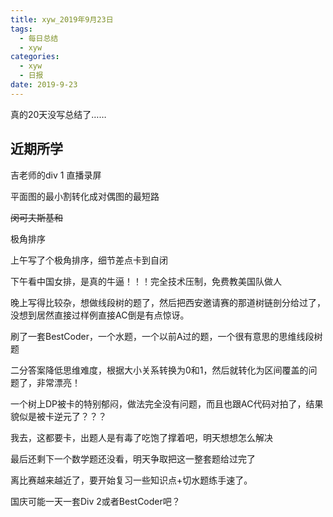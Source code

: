 ```yaml
---
title: xyw_2019年9月23日
tags: 
  - 每日总结
  - xyw
categories:
  - xyw
  - 日报
date: 2019-9-23
---
```


真的20天没写总结了……

## 近期所学 ##

吉老师的div 1 直播录屏

平面图的最小割转化成对偶图的最短路

~~闵可夫斯基和~~

极角排序

<!-- more -->

上午写了个极角排序，细节差点卡到自闭

下午看中国女排，是真的牛逼！！！完全技术压制，免费教美国队做人

晚上写得比较杂，想做线段树的题了，然后把西安邀请赛的那道树链剖分给过了，没想到居然直接过样例直接AC倒是有点惊讶。

刷了一套BestCoder，一个水题，一个以前A过的题，一个很有意思的思维线段树题

二分答案降低思维难度，根据大小关系转换为0和1，然后就转化为区间覆盖的问题了，非常漂亮！

一个树上DP被卡的特别郁闷，做法完全没有问题，而且也跟AC代码对拍了，结果貌似是被卡逆元了？？？

我去，这都要卡，出题人是有毒了吃饱了撑着吧，明天想想怎么解决

最后还剩下一个数学题还没看，明天争取把这一整套题给过完了

离比赛越来越近了，要开始复习一些知识点+切水题练手速了。

国庆可能一天一套Div 2或者BestCoder吧？

